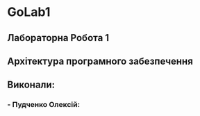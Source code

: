 # GoLab1

## Лабораторна Робота 1 
## Архітектура програмного забезпечення

## Виконали:

### - Пудченко Олексій: 